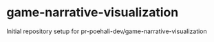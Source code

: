 # game-narrative-visualization

Initial repository setup for pr-poehali-dev/game-narrative-visualization